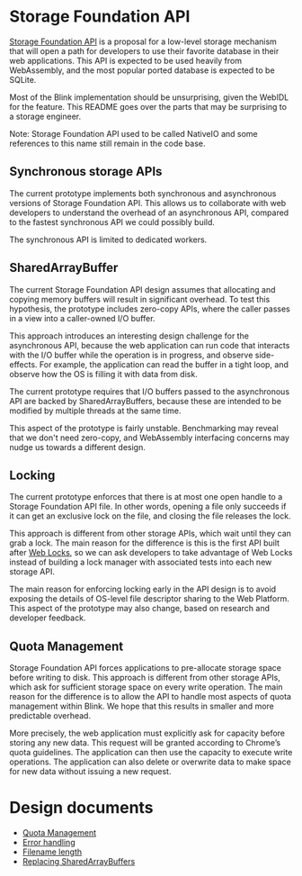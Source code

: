 # Storage Foundation API

[Storage Foundation API](https://github.com/fivedots/storage-foundation-api-explainer)
is a proposal for a low-level storage mechanism that will open a path for
developers to use their favorite database in their web applications. This API is
expected to be used heavily from WebAssembly, and the most popular ported
database is expected to be SQLite.

Most of the Blink implementation should be unsurprising, given the WebIDL for
the feature. This README goes over the parts that may be surprising to a storage
engineer.

Note: Storage Foundation API used to be called NativeIO and some references to
this name still remain in the code base.

## Synchronous storage APIs

The current prototype implements both synchronous and asynchronous versions of
Storage Foundation API. This allows us to collaborate with web developers to
understand the overhead of an asynchronous API, compared to the fastest
synchronous API we could possibly build.

The synchronous API is limited to dedicated workers.

## SharedArrayBuffer

The current Storage Foundation API design assumes that allocating and copying
memory buffers will result in significant overhead. To test this hypothesis, the
prototype includes zero-copy APIs, where the caller passes in a view into a
caller-owned I/O buffer.

This approach introduces an interesting design challenge for the asynchronous
API, because the web application can run code that interacts with the I/O buffer
while the operation is in progress, and observe side-effects. For example, the
application can read the buffer in a tight loop, and observe how the OS is
filling it with data from disk.

The current prototype requires that I/O buffers passed to the asynchronous API
are backed by SharedArrayBuffers, because these are intended to be modified by
multiple threads at the same time.

This aspect of the prototype is fairly unstable. Benchmarking may reveal that
we don't need zero-copy, and WebAssembly interfacing concerns may nudge us
towards a different design.

## Locking

The current prototype enforces that there is at most one open handle to a
Storage Foundation API file. In other words, opening a file only succeeds if it
can get an exclusive lock on the file, and closing the file releases the lock.

This approach is different from other storage APIs, which wait until they can
grab a lock. The main reason for the difference is this is the first API built
after
[Web Locks](https://developer.mozilla.org/en-US/docs/Web/API/Web_Locks_API), so
we can ask developers to take advantage of Web Locks instead of building a lock
manager with associated tests into each new storage API.

The main reason for enforcing locking early in the API design is to avoid
exposing the details of OS-level file descriptor sharing to the Web Platform.
This aspect of the prototype may also change, based on research and developer
feedback.

## Quota Management

Storage Foundation API forces applications to pre-allocate storage space before
writing to disk. This approach is different from other storage APIs, which ask
for sufficient storage space on every write operation. The main reason for the
difference is to allow the API to handle most aspects of quota management within
Blink. We hope that this results in smaller and more predictable overhead.

More precisely, the web application must explicitly ask for capacity before
storing any new data. This request will be granted according to Chrome’s quota
guidelines. The application can then use the capacity to execute write
operations. The application can also delete or overwrite data to make space for
new data without issuing a new request.

# Design documents

- [Quota Management](https://docs.google.com/document/d/1wUrtCOsyH3qGwKuqLhV9AJD-bDAjAzfPL5r1GT8H4IY)
- [Error handling](https://docs.google.com/document/d/1rvs615AU2s8kVsmUlukbmtQNvUWFny0yzAS_gsnYZEs)
- [Filename length](https://docs.google.com/document/u/1/d/1gjnHg9b0vuTul54MHAzRFfQ6T1XKdayYoGKs6Td8yuQ)
- [Replacing SharedArrayBuffers](https://docs.google.com/document/d/1yJv2b5yBhyIj4kOEExEu1s6oZELm2IjywbOrWwNdkuU)
